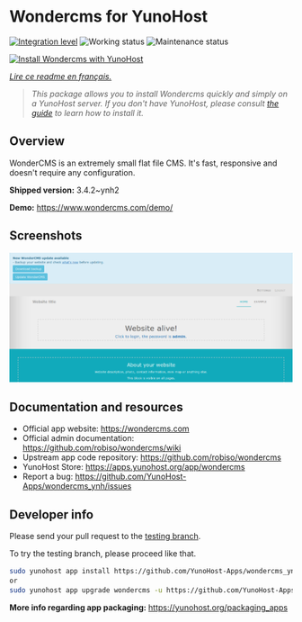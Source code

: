 <!--
N.B.: This README was automatically generated by https://github.com/YunoHost/apps/tree/master/tools/README-generator
It shall NOT be edited by hand.
-->

# Wondercms for YunoHost

[![Integration level](https://dash.yunohost.org/integration/wondercms.svg)](https://dash.yunohost.org/appci/app/wondercms) ![Working status](https://ci-apps.yunohost.org/ci/badges/wondercms.status.svg) ![Maintenance status](https://ci-apps.yunohost.org/ci/badges/wondercms.maintain.svg)

[![Install Wondercms with YunoHost](https://install-app.yunohost.org/install-with-yunohost.svg)](https://install-app.yunohost.org/?app=wondercms)

*[Lire ce readme en français.](./README_fr.md)*

> *This package allows you to install Wondercms quickly and simply on a YunoHost server.
If you don't have YunoHost, please consult [the guide](https://yunohost.org/#/install) to learn how to install it.*

## Overview

WonderCMS is an extremely small flat file CMS. It's fast, responsive and doesn't require any configuration.

**Shipped version:** 3.4.2~ynh2

**Demo:** https://www.wondercms.com/demo/

## Screenshots

![Screenshot of Wondercms](./doc/screenshots/WonderCMS-update-screenshot.png)

## Documentation and resources

* Official app website: <https://wondercms.com>
* Official admin documentation: <https://github.com/robiso/wondercms/wiki>
* Upstream app code repository: <https://github.com/robiso/wondercms>
* YunoHost Store: <https://apps.yunohost.org/app/wondercms>
* Report a bug: <https://github.com/YunoHost-Apps/wondercms_ynh/issues>

## Developer info

Please send your pull request to the [testing branch](https://github.com/YunoHost-Apps/wondercms_ynh/tree/testing).

To try the testing branch, please proceed like that.

``` bash
sudo yunohost app install https://github.com/YunoHost-Apps/wondercms_ynh/tree/testing --debug
or
sudo yunohost app upgrade wondercms -u https://github.com/YunoHost-Apps/wondercms_ynh/tree/testing --debug
```

**More info regarding app packaging:** <https://yunohost.org/packaging_apps>
